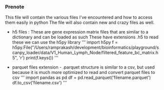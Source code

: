 
### Prenote

This file will contain the various files I've encountered and how to access them easily in python
The file will also contain new and crazy files as well.


- h5 files : These are gene expression matrix files that are similar to a dictionary and can be loaded as such
    These have extensions .h5
    to read these we can use the h5py library
    '''
    import h5py
    f = h5py.File("/Users/ramprakash/development/bioinformatics/playground/scanpy_loader/data/V1_Human_Lymph_Node/filtered_feature_bc_matrix.h5", 'r')
    print(f.keys())
    '''

- parquet files
    extension - .parquet
    structure is similar to a csv, but used because it is much more optimized
    to read and convert parquet files to csv
    '''
    import pandas as pd
    df = pd.read_parquet('filename.parquet')
    df.to_csv('filename.csv')
    '''

